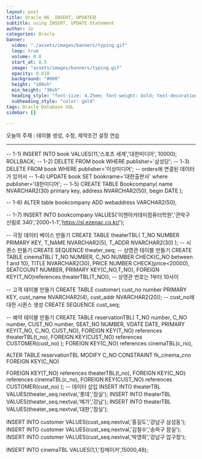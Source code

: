 ```yaml
---
layout: post
title: Oracle_06_ INSERT, UPDATE문
subtitle: using INSERT, UPDATE Statement
author: Jo
categories: Oracle
banner:
  video: "./assets/images/banners/typing.gif"
  loop: true
  volume: 0.8
  start_at: 8.5
  image: "assets/images/banners/typing.gif"
  opacity: 0.618
  background: "#000"
  height: "100vh"
  min_height: "38vh"
  heading_style: "font-size: 4.25em; font-weight: bold; text-decoration: underline"
  subheading_style: "color: gold"
tags: Oracle Database SQL
sidebar: []

---
```


오늘의 주제 :  테이블 생성, 수정, 제약조건 설정 연습<br>
 * * *
 


-- 1-1)
INSERT INTO book VALUES(11,'스포츠 세계','대한미디어', 10000);
ROLLBACK;
-- 1-2)
DELETE FROM book WHERE publisher='삼성당';
-- 1-3)
DELETE FROM book WHERE publisher='이상미디어';
  -- orders에 연결된 데이터가 있어서
-- 1-4)
UPDATE book SET bookname='대한출판사' where publisher='대한미디어'; 
-- 1-5)
CREATE TABLE Bookcompany(
name NVARCHAR2(30) primary key,
address NVARCHAR2(50),
begin DATE
);

-- 1-6)
ALTER table bookcompany ADD webaddress VARCHAR2(50);

-- 1-7)
INSERT INTO bookcompany VALUES('이젠아카데미컴퓨터학원','관악구 신림로 340','2000-1-1','https://sl.ezenac.co.kr/');

-- 극장 데이터 베이스 만들기
CREATE TABLE theaterTBL(
T_NO NUMBER PRIMARY KEY,
T_NAME NVARCHAR2(5),
T_ADDR NVARCHAR2(30)
);
-- 시퀀스 만들기
CREATE SEQUENCE theater_seq;
-- 상영관 테이블 만들기
CREATE TABLE cinemaTBL(
T_NO NUMBER,
C_NO NUMBER CHECK(C_NO between 1 and 10),
TITLE NVARCHAR2(30),
PRICE NUMBER CHECK(price<20000),
SEATCOUNT NUMBER,
PRIMARY KEY(C_NO,T_NO),
FOREIGN KEY(T_NO)references theaterTBL(T_NO));
-- 상영관 번호는 1부터 10사이

-- 고객 테이블 만들기
CREATE TABLE customer(
cust_no number PRIMARY KEY,
cust_name NVARCHAR2(4),
cust_addr NVARCHAR2(20));
-- cust_no에 대한 시퀀스 생성
CREATE SEQUENCE cust_seq;

-- 예약 테이블 만들기
CREATE TABLE reservationTBL(
T_NO number,
C_NO number,
CUST_NO number,
SEAT_NO NUMBER,
VDATE DATE,
PRIMARY KEY(T_NO, C_NO, CUST_NO),
FOREIGN KEY(T_NO) references theaterTBL(t_no),
FOREIGN KEY(CUST_NO) references CUSTOMER(cust_no)
);
FOREIGN KEY(C_NO) references cinemaTBL(c_no),

ALTER TABLE reservationTBL MODIFY C_NO CONSTRAINT fk_cinema_cno FOREIGN KEY(C_NO)  





FOREIGN KEY(T_NO) references theaterTBL(t_no),
FOREIGN KEY(C_NO) references cinemaTBL(c_no),
FOREIGN KEY(CUST_NO) references CUSTOMER(cust_no)
);
-- 데이터 삽입
INSERT INTO theaterTBL VALUES(theater_seq.nextval,'롯데','잠실');
INSERT INTO theaterTBL VALUES(theater_seq.nextval,'메가','강남');
INSERT INTO theaterTBL VALUES(theater_seq.nextval,'대한','잠실');

INSERT INTO customer VALUES(cust_seq.nextval,'홍길도','강남구 삼성동');
INSERT INTO customer VALUES(cust_seq.nextval,'김철수','송파구 잠실');
INSERT INTO customer VALUES(cust_seq.nextval,'박영희','강남구 압구정');

INSERT INTO cinemaTBL VALUES(1,1,'킹메이커',15000,48);



